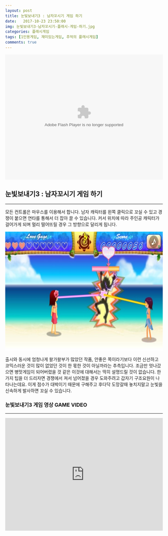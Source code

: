 ```yaml
---
layout: post
title: 눈빛보내기3 : 남자꼬시기 게임 하기
date:   2017-10-23 23:50:00
img: 눈빛보내기3-남자꼬시기-플래시-게임-하기.jpg
categories: 플래시게임
tags: [1인용게임, 재미있는게임, 추억의 플래시게임]
comments: true
---
```



<embed src="v" type="application/x-shockwave-flash" width="100%" height="400" align="middle" name="gamefile">
<h2>눈빛보내기3 : 남자꼬시기 게임 하기</h2>

<hr />

모든 컨트롤은 마우스를 이용해서 합니다. 남자 캐릭터를 왼쪽 클릭으로 꼬실 수 있고 경쟁이 붙으면 연타를 통해서 더 잡아 끌 수 있습니다. 커서 위치에 따라 주인공 캐릭터가 걸어가게 되며 멀리 떨어뜨릴 경우 그 방향으로 달리게 됩니다.

<img class="alignnone size-mh-magazine-lite-content wp-image-294" src="/images/눈빛보내기3-남자꼬시기-플래시-게임-하기.jpg" alt="" width="100%" height="380" />

출시와 동시에 엄청나게 왈가왈부가 많았던 작품, 안좋은 쪽이라기보다 이런 신선하고 코믹스러운 것이 많이 없었던 것이 한 몫한 것이 아닐까라는 추측입니다. 조금만 엇나갔으면 병맛게임이 되어버렸을 것 같은 이것에 대해서는 딱히 설명드릴 것이 없습니다. 한가지 팁을 더 드리자면 경쟁에서 져서 넘어졌을 경우 도와주려고 갑자기 구조요원이 나타나는데요. 이게 점수가 대박이기 때문에 구해주고 후다닥 도망갈때 놓치지말고 눈빛을 신속하게 발사하면 꼬실 수 있습니다.
<h3>눈빛보내기3 게임 영상 GAME VIDEO</h3>

<hr />

<iframe src="https://www.youtube.com/embed/ZI809HH5Km8?rel=0" width="100%" height="360" frameborder="0" allowfullscreen="allowfullscreen"></iframe>